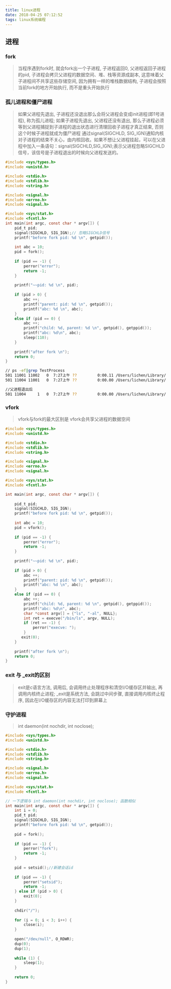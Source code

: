 ```yaml
---
title: linux进程
date: 2018-04-25 07:12:52
tags: linux系统编程
---
```

## 进程
### fork
> 当程序遇到fork时, 就会fork出一个子进程, 子进程返回0, 父进程返回子进程的pid, 子进程会拷贝父进程的数据空间、堆、栈等资源成副本, 这意味着父子进程间不共享这些存储空间, 因为拥有一样的堆栈数据结构, 子进程会按照当前fork的地方开始执行, 而不是重头开始执行


### 孤儿进程和僵尸进程
> 如果父进程先退出, 子进程还没退出那么会将父进程会变成init进程(即1号进程), 称为孤儿进程; 如果子进程先退出, 父进程还没有退出, 那么子进程必须等到父进程捕捉到子进程的退出状态进行清理回收子进程才真正结束, 否则这个时候子进程就成为僵尸进程
> 通过signal(SIGCHLD, SIG_IGN)通知内核对子进程的结束不关心，由内核回收。如果不想让父进程挂起，可以在父进程中加入一条语句：signal(SIGCHLD,SIG_IGN);表示父进程忽略SIGCHLD信号，该信号是子进程退出的时候向父进程发送的。

```c
#include <sys/types.h>
#include <unistd.h>

#include <stdio.h>
#include <stdlib.h>
#include <string.h>

#include <signal.h>
#include <errno.h>
#include <signal.h>

#include <sys/stat.h>
#include <fcntl.h>
int main(int argc, const char * argv[]) {
    pid_t pid;
    signal(SIGCHLD, SIG_IGN);// 忽略SIGCHLD信号
    printf("before fork pid: %d \n", getpid());
    
    int abc = 10;
    pid = fork();
    
    if (pid == -1) {
        perror("error");
        return -1;
    }
    
    printf("~~pid: %d \n", pid);
    
    if (pid > 0) {
        abc ++;
        printf("parent: pid: %d \n", getpid());
        printf("abc: %d \n", abc);
    }
    else if (pid == 0) {
        abc ++;
        printf("child: %d, parent: %d \n", getpid(), getppid());
        printf("abc: %d\n", abc);
        sleep(110);
    }
    
    printf("after fork \n");
    return 0;
}
```

```bash
// ps -ef|grep TestProcess
501 11001 11002   0  7:27上午 ??         0:00.11 /Users/lichen/Library/Developer/Xcode/DerivedData/TestProcess-dainbcprniakdaelfdtrmjuxyyio/Build/Products/Debug/TestProcess
501 11004 11001   0  7:27上午 ??         0:00.00 /Users/lichen/Library/Developer/Xcode/DerivedData/TestProcess-dainbcprniakdaelfdtrmjuxyyio/Build/Products/Debug/TestProcess

//父进程退出后
501 11004     1   0  7:27上午 ??         0:00.00 /Users/lichen/Library/Developer/Xcode/DerivedData/TestProcess-dainbcprniakdaelfdtrmjuxyyio/Build/Products/Debug/TestProcess
```

### vfork
> vfork与fork的最大区别是 vfork会共享父进程的数据空间

```c
#include <sys/types.h>
#include <unistd.h>

#include <stdio.h>
#include <stdlib.h>
#include <string.h>

#include <signal.h>
#include <errno.h>
#include <signal.h>

#include <sys/stat.h>
#include <fcntl.h>

int main(int argc, const char * argv[]) {
    
    pid_t pid;
    signal(SIGCHLD, SIG_IGN);
    printf("before fork pid: %d \n", getpid());
    
    int abc = 10;
    pid = vfork();
    
    if (pid == -1) {
        perror("error");
        return -1;
    }
    
    printf("~~pid: %d \n", pid);
    
    if (pid > 0) {
        abc ++;
        printf("parent: pid: %d \n", getpid());
        printf("abc: %d \n", abc);
    }
    else if (pid == 0) {
        abc ++;
        printf("child: %d, parent: %d \n", getpid(), getppid());
        printf("abc: %d\n", abc);
        char *const argv[] = {"ls", "-al", NULL};
        int ret = execve("/bin/ls", argv, NULL);
        if (ret == -1) {
            perror("execve: ");
        }
       exit(0);
    }
    
    printf("after fork \n");
    return 0;
}
```

### exit 与 _exit的区别
> exit是c语言方法, 调用后, 会调用终止处理程序和清空I/O缓存区并输出, 再调用内核终止进程; _exit是系统方法, 会跳过中间步骤, 直接调用内核终止程序, 因此在I/O缓存区的内容无法打印到屏幕上

### 守护进程
> int daemon(int nochdir, int noclose);

```c
#include <sys/types.h>
#include <unistd.h>

#include <stdio.h>
#include <stdlib.h>
#include <string.h>

#include <signal.h>
#include <errno.h>
#include <signal.h>

#include <sys/stat.h>
#include <fcntl.h>

// 一下逻辑与 int daemon(int nochdir, int noclose); 函数相似
int main(int argc, const char * argv[]) {
    int i = 0;
    pid_t pid;
    signal(SIGCHLD, SIG_IGN);
    printf("before fork pid: %d \n", getpid());
    
    pid = fork();
    
    if (pid == -1) {
        perror("fork");
        return -1;
    }
    
    pid = setsid();//新建会话id
    
    if (pid == -1) {
        perror("setsid");
        return -1;
    } else if (pid > 0) {
        exit(0);
    }
    
    chdir("/");
    
    for (i = 0; i < 3; i++) {
        close(i);
    }
    
    open("/dev/null", O_RDWR);
    dup(0);
    dup(1);
    
    while (1) {
        sleep(1);
    }
    
    return 0;
}
```